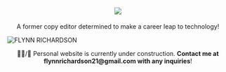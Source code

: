 <h1 align="center">
  <img src="https://readme-typing-svg.demolab.com?font=Righteous&size=35&pause=1000&color=199BB6&center=true&vCenter=true&random=false&width=435&lines=Hi+there%F0%9F%91%8B%F0%9F%8F%BD!;I'm+Flynn+Richardson!">
</h1>
<p align="center">A former copy editor determined to make a career leap to technology!</p> 

![FLYNN RICHARDSON](https://github.com/ftrichardson/ftrichardson/assets/141296571/571b9fbb-6bb3-47ae-92d9-7f9d67fef15f)
<br>
<p align="center">
👨‍💻/💬 Personal website is currently under construction. <b>Contact me at flynnrichardson21@gmail.com with any inquiries</b>!<br>
</p>
